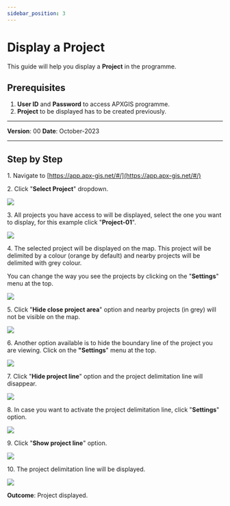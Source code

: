 ```yaml
---
sidebar_position: 3
---
```


# Display a Project

This guide will help you display a **Project** in the programme.

## **Prerequisites**
1.	**User ID** and **Password** to access APXGIS programme.
2.	**Project** to be displayed has to be created previously.


------------

**Version**: 00
**Date**: October-2023

------------
## **Step by Step**


1\. Navigate to [https://app.apx-gis.net/#/](https://app.apx-gis.net/#/)


2\. Click "**Select Project**" dropdown.

![](/img/MNG-PRO-DIS-01/MNG-PRO-DIS-01-STP-02.png)


3\. All projects you have access to will be displayed, select the one you want to display, for this example click "**Project-01**".

![](/img/MNG-PRO-DIS-01/MNG-PRO-DIS-01-STP-03.png)


4\. The selected project will be displayed on the map. This project will be delimited by a colour (orange by default) and nearby projects will be delimited with grey colour.

You can change the way you see the projects by clicking on the "**Settings**" menu at the top.

![](/img/MNG-PRO-DIS-01/MNG-PRO-DIS-01-STP-04.png)


5\. Click "**Hide close project area**" option and nearby projects (in grey) will not be visible on the map.

![](/img/MNG-PRO-DIS-01/MNG-PRO-DIS-01-STP-05.png)


6\. Another option available is to hide the boundary line of the project you are viewing. Click on the **"Settings**" menu at the top.

![](/img/MNG-PRO-DIS-01/MNG-PRO-DIS-01-STP-06.png)


7\. Click "**Hide project line**" option and the project delimitation line will disappear.

![](/img/MNG-PRO-DIS-01/MNG-PRO-DIS-01-STP-07.png)


8\. In case you want to activate the project delimitation line, click "**Settings**" option.

![](/img/MNG-PRO-DIS-01/MNG-PRO-DIS-01-STP-08.png)


9\. Click "**Show project line**" option.

![](/img/MNG-PRO-DIS-01/MNG-PRO-DIS-01-STP-09.png)


10\.  The project delimitation line will be displayed.

![](/img/MNG-PRO-DIS-01/MNG-PRO-DIS-01-STP-10.png)


**Outcome**: Project displayed.
